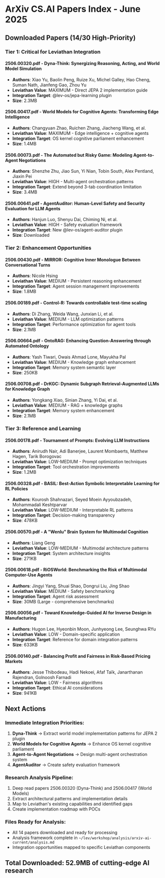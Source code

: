 # ArXiv CS.AI Papers Index - June 2025

## Downloaded Papers (14/30 High-Priority)

### Tier 1: Critical for Leviathan Integration

#### 2506.00320.pdf - **Dyna-Think: Synergizing Reasoning, Acting, and World Model Simulation**
- **Authors**: Xiao Yu, Baolin Peng, Ruize Xu, Michel Galley, Hao Cheng, Suman Nath, Jianfeng Gao, Zhou Yu
- **Leviathan Value**: MAXIMUM - Direct JEPA 2 implementation guide
- **Integration Target**: @lev-os/jepa-learning plugin
- **Size**: 2.3MB

#### 2506.00417.pdf - **World Models for Cognitive Agents: Transforming Edge Intelligence**
- **Authors**: Changyuan Zhao, Ruichen Zhang, Jiacheng Wang, et al.
- **Leviathan Value**: MAXIMUM - Edge intelligence + cognitive agents
- **Integration Target**: OS kernel cognitive parliament enhancement
- **Size**: 1.4MB

#### 2506.00073.pdf - **The Automated but Risky Game: Modeling Agent-to-Agent Negotiations**
- **Authors**: Shenzhe Zhu, Jiao Sun, Yi Nian, Tobin South, Alex Pentland, Jiaxin Pei
- **Leviathan Value**: HIGH - Multi-agent orchestration patterns
- **Integration Target**: Extend beyond 3-tab coordination limitation
- **Size**: 3.4MB

#### 2506.00641.pdf - **AgentAuditor: Human-Level Safety and Security Evaluation for LLM Agents**
- **Authors**: Hanjun Luo, Shenyu Dai, Chiming Ni, et al.
- **Leviathan Value**: HIGH - Safety evaluation framework
- **Integration Target**: New @lev-os/agent-auditor plugin
- **Size**: Downloaded

### Tier 2: Enhancement Opportunities

#### 2506.00430.pdf - **MIRROR: Cognitive Inner Monologue Between Conversational Turns**
- **Authors**: Nicole Hsing
- **Leviathan Value**: MEDIUM - Persistent reasoning enhancement
- **Integration Target**: Agent session management improvements
- **Size**: 1.8MB

#### 2506.00189.pdf - **Control-R: Towards controllable test-time scaling**
- **Authors**: Di Zhang, Weida Wang, Junxian Li, et al.
- **Leviathan Value**: MEDIUM - LLM optimization patterns
- **Integration Target**: Performance optimization for agent tools
- **Size**: 2.1MB

#### 2506.00664.pdf - **OntoRAG: Enhancing Question-Answering through Automated Ontology**
- **Authors**: Yash Tiwari, Owais Ahmad Lone, Mayukha Pal
- **Leviathan Value**: MEDIUM - Knowledge graph enhancement
- **Integration Target**: Memory system semantic layer
- **Size**: 250KB

#### 2506.00708.pdf - **DrKGC: Dynamic Subgraph Retrieval-Augmented LLMs for Knowledge Graph**
- **Authors**: Yongkang Xiao, Sinian Zhang, Yi Dai, et al.
- **Leviathan Value**: MEDIUM - RAG + knowledge graphs
- **Integration Target**: Memory system enhancement
- **Size**: 2.1MB

### Tier 3: Reference and Learning

#### 2506.00178.pdf - **Tournament of Prompts: Evolving LLM Instructions**
- **Authors**: Anirudh Nair, Adi Banerjee, Laurent Mombaerts, Matthew Hagen, Tarik Borogovac
- **Leviathan Value**: LOW-MEDIUM - Prompt optimization techniques
- **Integration Target**: Tool orchestration improvements
- **Size**: 1.2MB

#### 2506.00328.pdf - **BASIL: Best-Action Symbolic Interpretable Learning for RL Policies**
- **Authors**: Kourosh Shahnazari, Seyed Moein Ayyoubzadeh, Mohammadali Keshtparvar
- **Leviathan Value**: LOW-MEDIUM - Interpretable RL patterns
- **Integration Target**: Decision-making transparency
- **Size**: 478KB

#### 2506.00570.pdf - **A "Wenlu" Brain System for Multimodal Cognition**
- **Authors**: Liang Geng
- **Leviathan Value**: LOW-MEDIUM - Multimodal architecture patterns
- **Integration Target**: System architecture insights
- **Size**: 271KB

#### 2506.00618.pdf - **RiOSWorld: Benchmarking the Risk of Multimodal Computer-Use Agents**
- **Authors**: Jingyi Yang, Shuai Shao, Dongrui Liu, Jing Shao
- **Leviathan Value**: MEDIUM - Safety benchmarking
- **Integration Target**: Agent risk assessment
- **Size**: 30MB (Large - comprehensive benchmarks)

#### 2506.00056.pdf - **Toward Knowledge-Guided AI for Inverse Design in Manufacturing**
- **Authors**: Hugon Lee, Hyeonbin Moon, Junhyeong Lee, Seunghwa RYu
- **Leviathan Value**: LOW - Domain-specific application
- **Integration Target**: Reference for domain integration patterns
- **Size**: 633KB

#### 2506.00140.pdf - **Balancing Profit and Fairness in Risk-Based Pricing Markets**
- **Authors**: Jesse Thibodeau, Hadi Nekoei, Afaf Taïk, Janarthanan Rajendran, Golnoosh Farnadi
- **Leviathan Value**: LOW - Fairness algorithms
- **Integration Target**: Ethical AI considerations
- **Size**: 941KB

## Next Actions

### Immediate Integration Priorities:
1. **Dyna-Think** → Extract world model implementation patterns for JEPA 2 plugin
2. **World Models for Cognitive Agents** → Enhance OS kernel cognitive parliament
3. **Agent-to-Agent Negotiations** → Design multi-agent orchestration system
4. **AgentAuditor** → Create safety evaluation framework

### Research Analysis Pipeline:
1. Deep read papers 2506.00320 (Dyna-Think) and 2506.00417 (World Models)
2. Extract architectural patterns and implementation details
3. Map to Leviathan's existing capabilities and identified gaps
4. Create implementation roadmap with POCs

### Files Ready for Analysis:
- All 14 papers downloaded and ready for processing
- Analysis framework complete in `~/lev/workshop/analysis/arxiv-ai-current/analysis.md`
- Integration opportunities mapped to specific Leviathan components

## Total Downloaded: 52.9MB of cutting-edge AI research